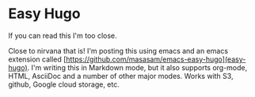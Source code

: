 # Easy Hugo


If you can read this I'm too close.

<!--more-->

Close to nirvana that is! I'm posting this using emacs and an emacs extension called [https://github.com/masasam/emacs-easy-hugo](easy-hugo). I'm writing this in Markdown mode, but it also supports org-mode, HTML, AsciiDoc and a number of other major modes. Works with S3, github, Google cloud storage, etc. 


